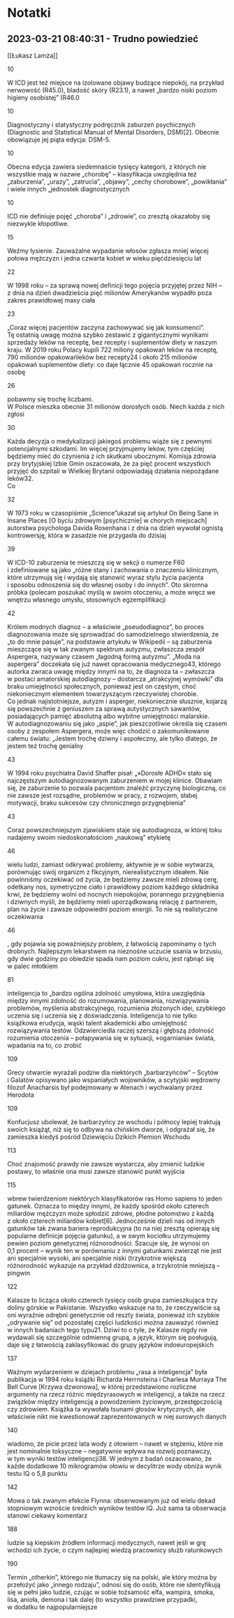 # Notatki
## 2023-03-21 08:40:31 - Trudno powiedzieć

[[Łukasz Lamża]]

10

W ICD jest też miejsce na izolowane objawy budzące niepokój, na przykład nerwowość (R45.0), bladość skóry (R23.1), a nawet „bardzo niski poziom higieny osobistej” (R46.0

10

Diagnostyczny i statystyczny podręcznik zaburzeń psychicznych (Diagnostic and Statistical Manual of Mental Disorders, DSM)[2]. Obecnie obowiązuje jej piąta edycja: DSM-5.

10

Obecna edycja zawiera siedemnaście tysięcy kategorii, z których nie wszystkie mają w nazwie „chorobę” – klasyfikacja uwzględnia też „zaburzenia”, „urazy”, „zatrucia”, „objawy”, „cechy chorobowe”, „powikłania” i wiele innych „jednostek diagnostycznych

10

ICD nie definiuje pojęć „choroba” i „zdrowie”, co zresztą okazałoby się niezwykle kłopotliwe.

15

Weźmy łysienie. Zauważalne wypadanie włosów zgłasza mniej więcej połowa mężczyzn i jedna czwarta kobiet w wieku pięćdziesięciu lat

22

W 1998 roku – za sprawą nowej definicji tego pojęcia przyjętej przez NIH – z dnia na dzień dwadzieścia pięć milionów Amerykanów wypadło poza zakres prawidłowej masy ciała

23

„Coraz więcej pacjentów zaczyna zachowywać się jak konsumenci”. Tę ostatnią uwagę można szybko zestawić z gigantycznymi wynikami sprzedaży leków na receptę, bez recepty i suplementów diety w naszym kraju. W 2019 roku Polacy kupili 722 miliony opakowań leków na receptę, 790 milionów opakowańleków bez recepty24 i około 215 milionów opakowań suplementów diety: co daje łącznie 45 opakowań rocznie na osobę

26

pobawmy się trochę liczbami.  
W Polsce mieszka obecnie 31 milionów dorosłych osób. Niech każda z nich zgłosi

30

Każda decyzja o medykalizacji jakiegoś problemu wiąże się z pewnymi potencjalnymi szkodami. Im więcej przyjmujemy leków, tym częściej będziemy mieć do czynienia z ich skutkami ubocznymi. Komisja zdrowia przy brytyjskiej Izbie Gmin oszacowała, że za pięć procent wszystkich przyjęć do szpitali w Wielkiej Brytanii odpowiadają działania niepożądane leków32.  
Co

32

W 1973 roku w czasopiśmie „Science”ukazał się artykuł On Being Sane in Insane Places [O byciu zdrowym [psychicznie] w chorych miejscach] autorstwa psychologa Davida Rosenhana i z dnia na dzień wywołał ognistą kontrowersję, która w zasadzie nie przygasła do dzisiaj

39

W ICD-10 zaburzenia te mieszczą się w sekcji o numerze F60 i zdefiniowane są jako „różne stany i zachowania o znaczeniu klinicznym, które utrzymują się i wydają się stanowić wyraz stylu życia pacjenta i sposobu odnoszenia się do własnej osoby i do innych”. Oto skromna próbka (polecam poszukać myślą w swoim otoczeniu, a może wręcz we wnętrzu własnego umysłu, stosownych egzemplifikacji

42

Królem modnych diagnoz – a właściwie „pseudodiagnoz”, bo proces diagnozowania może się sprowadzać do samodzielnego stwierdzenia, że „to do mnie pasuje”, na podstawie artykułu w Wikipedii – są zaburzenia mieszczące się w tak zwanym spektrum autyzmu, zwłaszcza zespół Aspergera, nazywany czasem „łagodną formą autyzmu”. „Moda na aspergera” doczekała się już nawet opracowania medycznego43, którego autorka zwraca uwagę między innymi na to, że diagnoza ta – zwłaszcza w postaci amatorskiej autodiagnozy – dostarcza „atrakcyjnej wymówki” dla braku umiejętności społecznych, ponieważ jest on częstym, choć niekoniecznym elementem towarzyszącym rzeczywistej chorobie. Co jednak najistotniejsze, autyzm i asperger, niekoniecznie słusznie, kojarzą się powszechnie z geniuszem za sprawą autystycznych sawantów, posiadających pamięć absolutną albo wybitne umiejętności malarskie. W autodiagnozowaniu się jako „aspie”, jak pieszczotliwie określa się czasem osoby z zespołem Aspergera, może więc chodzić o zakomunikowanie całemu światu: „Jestem trochę dziwny i aspołeczny, ale tylko dlatego, że jestem też trochę genialny

43

W 1994 roku psychiatra David Shaffer pisał: „»Dorosłe ADHD« stało się najczęstszym autodiagnozowanym zaburzeniem w mojej klinice. Obawiam się, że zaburzenie to pozwala pacjentom znaleźć przyczynę biologiczną, co nie zawsze jest rozsądne, problemów w pracy, z rozwojem, słabej motywacji, braku sukcesów czy chronicznego przygnębienia”

43

Coraz powszechniejszym zjawiskiem staje się autodiagnoza, w której toku nadajemy swoim niedoskonałościom „naukową” etykietę

46

wielu ludzi, zamiast odkrywać problemy, aktywnie je w sobie wytwarza, porównując swój organizm z fikcyjnym, nierealistycznym ideałem. Nie powinniśmy oczekiwać od życia, że będziemy zawsze mieli zdrową cerę, odetkany nos, symetryczne ciało i prawidłowy poziom każdego składnika krwi, że będziemy wolni od nocnych niepokojów, porannego przygnębienia i dziwnych myśli, że będziemy mieli uporządkowaną relację z partnerem, plan na życie i zawsze odpowiedni poziom energii. To nie są realistyczne oczekiwania

46

, gdy pojawia się poważniejszy problem, z łatwością zapominamy o tych drobnych. Najlepszym lekarstwem na nieznośne uczucie ssania w brzusiu, gdy dwie godziny po obiedzie spada nam poziom cukru, jest rąbnąć się w palec młotkiem

81

inteligencja to „bardzo ogólna zdolność umysłowa, która uwzględnia między innymi zdolność do rozumowania, planowania, rozwiązywania problemów, myślenia abstrakcyjnego, rozumienia złożonych idei, szybkiego uczenia się i uczenia się z doświadczenia. Inteligencja to nie tylko książkowa erudycja, wąski talent akademicki albo umiejętność rozwiązywania testów. Odzwierciedla raczej szerszą i głębszą zdolność rozumienia otoczenia – połapywania się w sytuacji, »ogarniania« świata, wpadania na to, co zrobić

109

Grecy otwarcie wyrażali podziw dla niektórych „barbarzyńców” – Scytów i Galatów opisywano jako wspaniałych wojowników, a scytyjski wędrowny filozof Anacharsis był podejmowany w Atenach i wychwalany przez Herodota

109

Konfucjusz ubolewał, że barbarzyńcy ze wschodu i północy lepiej traktują swoich książąt, niż się to odbywa na chińskim dworze, i odgrażał się, że zamieszka kiedyś pośród Dziewięciu Dzikich Plemion Wschodu

113

Choć znajomość prawdy nie zawsze wystarcza, aby zmienić ludzkie postawy, to właśnie ona musi zawsze stanowić punkt wyjścia

115

wbrew twierdzeniom niektórych klasyfikatorów ras Homo sapiens to jeden gatunek. Oznacza to między innymi, że każdy spośród około czterech miliardów mężczyzn może spłodzić zdrowe, płodne potomstwo z każdą z około czterech miliardów kobiet[6]. Jednocześnie dzieli nas od innych gatunków tak zwana bariera reprodukcyjna (to na niej zresztą opierają się popularne definicje pojęcia gatunku), a w swym kociołku utrzymujemy pewien poziom genetycznej różnorodności. Szacuje się, że wynosi on 0,1 procent – wynik ten w porównaniu z innymi gatunkami zwierząt nie jest ani specjalnie wysoki, ani specjalnie niski (trzykrotnie większą różnorodność wykazuje na przykład dżdżownica, a trzykrotnie mniejszą – pingwin

122

Kalasze to licząca około czterech tysięcy osób grupa zamieszkująca trzy doliny górskie w Pakistanie. Wszystko wskazuje na to, że rzeczywiście są oni wyraźnie odrębni genetycznie od reszty świata, ponieważ ich szybkie „odrywanie się” od pozostałej części ludzkości można zauważyć również w innych badaniach tego typu21. Dziwi to o tyle, że Kalasze nigdy nie wydawali się szczególnie odmienną grupą, a język, którym się posługują, daje się z łatwością zaklasyfikować do grupy języków indoeuropejskich

137

Ważnym wydarzeniem w dziejach problemu „rasa a inteligencja” była publikacja w 1994 roku książki Richarda Herrnsteina i Charlesa Murraya The Bell Curve [Krzywa dzwonowa], w której przedstawiono rozliczne argumenty na rzecz różnic międzyrasowych w inteligencji, a także na rzecz związków między inteligencją a powodzeniem życiowym, przestępczością czy zdrowiem. Książka ta wywołała tsunami głosów krytycznych, ale właściwie nikt nie kwestionował zaprezentowanych w niej surowych danych

140

wiadomo, że picie przez lata wody z ołowiem – nawet w stężeniu, które nie jest nominalnie toksyczne – negatywnie wpływa na rozwój poznawczy, w tym wyniki testów inteligencji38. W jednym z badań oszacowano, że każde dodatkowe 10 mikrogramów ołowiu w decylitrze wody obniża wynik testu IQ o 5,8 punktu


142

Mowa o tak zwanym efekcie Flynna: obserwowanym już od wielu dekad stopniowym wzroście średnich wyników testów IQ. Już sama ta obserwacja stanowi ciekawy komentarz


188

ludzie są kiepskim źródłem informacji medycznych, nawet jeśli w grę wchodzi ich życie, o czym najlepiej wiedzą pracownicy służb ratunkowych

190

Termin „otherkin”, którego nie tłumaczy się na polski, ale który można by przełożyć jako „innego rodzaju”, odnosi się do osób, które nie identyfikują się w pełni jako ludzie, czując w sobie tożsamość elfa, wampira, smoka, lisa, anioła, demona i tak dalej (to wszystko prawdziwe przypadki, w dodatku te najpopularniejsze
